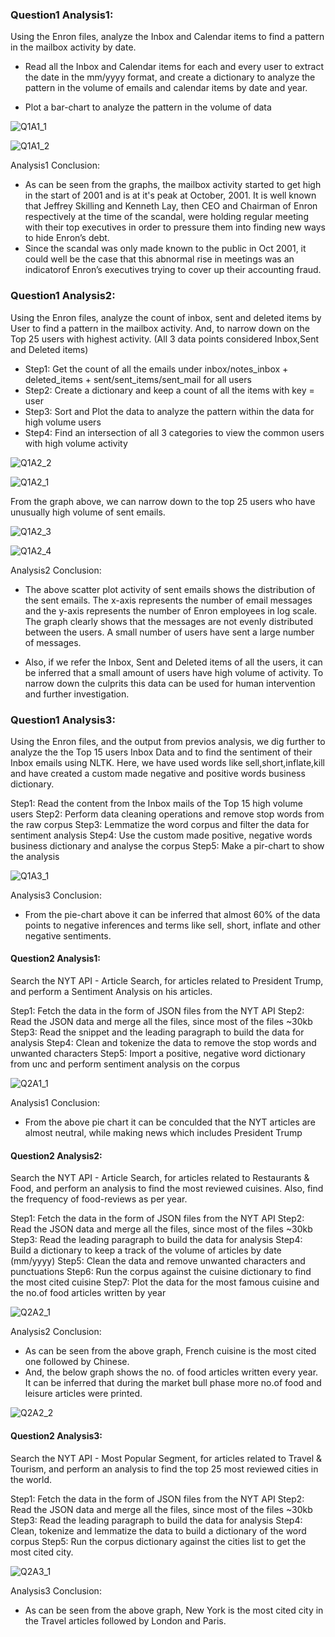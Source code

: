
### Question1 Analysis1: 
Using the Enron files, analyze the Inbox and Calendar items to find a pattern in the mailbox activity by date.

- Read all the Inbox and Calendar items for each and every user to extract the date in the mm/yyyy format, and create a dictionary to analyze the pattern in the volume of emails and calendar items by date and year.

- Plot a bar-chart to analyze the pattern in the volume of data

![Q1A1_1](https://github.com/dhavalbhinde/bhinde_dhaval_spring2017/blob/master/midterm/images/Q1A1_1.PNG)

![Q1A1_2](https://github.com/dhavalbhinde/bhinde_dhaval_spring2017/blob/master/midterm/images/Q1A1_2.PNG)

Analysis1 Conclusion:

- As can be seen from the graphs, the mailbox activity started to get high in the start of 2001 and is at it's peak at October, 2001. It is well known that Jeffrey Skilling and Kenneth Lay, then CEO and Chairman of Enron respectively at the time of the scandal, were holding regular meeting with their top executives in order to pressure them into finding new ways to hide Enron’s debt. 
- Since the scandal was only made known to the public in Oct 2001, it could well be the case that this abnormal rise in meetings was an indicatorof Enron’s executives trying to cover up their accounting fraud.

### Question1 Analysis2:
Using the Enron files, analyze the count of inbox, sent and deleted items by User to find a pattern in the mailbox activity. And, to narrow down on the Top 25 users with highest activity. (All 3 data points considered Inbox,Sent and Deleted items)

- Step1: Get the count of all the emails under inbox/notes_inbox + deleted_items + sent/sent_items/sent_mail for all users
- Step2: Create a dictionary and keep a count of all the items with key = user
- Step3: Sort and Plot the data to analyze the pattern within the data for high volume users
- Step4: Find an intersection of all 3 categories to view the common users with high volume activity

![Q1A2_2](https://github.com/dhavalbhinde/bhinde_dhaval_spring2017/blob/master/midterm/images/Q1A2_2.PNG)

![Q1A2_1](https://github.com/dhavalbhinde/bhinde_dhaval_spring2017/blob/master/midterm/images/Q1A2_1.PNG)

From the graph above, we can narrow down to the top 25 users who have unusually high volume of sent emails.

![Q1A2_3](https://github.com/dhavalbhinde/bhinde_dhaval_spring2017/blob/master/midterm/images/Q1A2_3.PNG)

![Q1A2_4](https://github.com/dhavalbhinde/bhinde_dhaval_spring2017/blob/master/midterm/images/Q1A2_4.PNG)

Analysis2 Conclusion:

- The above scatter plot activity of sent emails shows the distribution of the sent emails.
  The x-axis represents the number of email messages and the y-axis represents the number of Enron employees in log scale.
  The graph clearly shows that the messages are not evenly distributed between the users. A small number of users have sent a     large number of messages. 
  
- Also, if we refer the Inbox, Sent and Deleted items of all the users, it can be inferred that a small amount of users have       high volume of activity. To narrow down the culprits this data can be used for human intervention and further investigation.   

### Question1 Analysis3:

Using the Enron files, and the output from previos analysis, we dig further to analyze the the Top 15 users Inbox Data and to find the sentiment of their Inbox emails using NLTK. Here, we have used words like sell,short,inflate,kill and have created a custom made negative and positive words business dictionary. 

Step1: Read the content from the Inbox mails of the Top 15 high volume users
Step2: Perform data cleaning operations and remove stop words from the raw corpus
Step3: Lemmatize the word corpus and filter the data for sentiment analysis
Step4: Use the custom made positive, negative words business dictionary and analyse the corpus
Step5: Make a pir-chart to show the analysis

![Q1A3_1](https://github.com/dhavalbhinde/bhinde_dhaval_spring2017/blob/master/midterm/images/Q1A3_1.PNG)

Analysis3 Conclusion:
    
- From the pie-chart above it can be inferred that almost 60% of the data points to negative inferences and terms like sell,       short, inflate and other negative sentiments.    

#### Question2 Analysis1:

Search the NYT API - Article Search, for articles related to President Trump, and perform a Sentiment Analysis on his articles.

Step1: Fetch the data in the form of JSON files from the NYT API
Step2: Read the JSON data and merge all the files, since most of the files ~30kb
Step3: Read the snippet and the leading paragraph to build the data for analysis
Step4: Clean and tokenize the data to remove the stop words and unwanted characters
Step5: Import a positive, negative word dictionary from unc and perform sentiment analysis on the corpus

![Q2A1_1](https://github.com/dhavalbhinde/bhinde_dhaval_spring2017/blob/master/midterm/images/Q2A1_1.PNG)

Analysis1 Conclusion: 
- From the above pie chart it can be conculded that the NYT articles are almost neutral, while making news which includes         President Trump

#### Question2 Analysis2:

Search the NYT API - Article Search, for articles related to Restaurants & Food, and perform an analysis to find the most reviewed cuisines. Also, find the frequency of food-reviews as per year.

Step1: Fetch the data in the form of JSON files from the NYT API
Step2: Read the JSON data and merge all the files, since most of the files ~30kb
Step3: Read the leading paragraph to build the data for analysis
Step4: Build a dictionary to keep a track of the volume of articles by date (mm/yyyy)
Step5: Clean the data and remove unwanted characters and punctuations
Step6: Run the corpus against the cuisine dictionary to find the most cited cuisine
Step7: Plot the data for the most famous cuisine and the no.of food articles written by year

![Q2A2_1](https://github.com/dhavalbhinde/bhinde_dhaval_spring2017/blob/master/midterm/images/Q2A2_1.PNG)

Analysis2 Conclusion:

- As can be seen from the above graph, French cuisine is the most cited one followed by Chinese.
- And, the below graph shows the no. of food articles written every year. It can be inferred that during the market bull phase     more no.of food and leisure articles were printed. 

![Q2A2_2](https://github.com/dhavalbhinde/bhinde_dhaval_spring2017/blob/master/midterm/images/Q2A2_2.PNG)

#### Question2 Analysis3:

Search the NYT API - Most Popular Segment, for articles related to Travel & Tourism, and perform an analysis to find the top 25 most reviewed cities in the world.

Step1: Fetch the data in the form of JSON files from the NYT API
Step2: Read the JSON data and merge all the files, since most of the files ~30kb
Step3: Read the leading paragraph to build the data for analysis
Step4: Clean, tokenize and lemmatize the data to build a dictionary of the word corpus
Step5: Run the corpus dictionary against the cities list to get the most cited city.

![Q2A3_1](https://github.com/dhavalbhinde/bhinde_dhaval_spring2017/blob/master/midterm/images/Q2A3_1.PNG)

Analysis3 Conclusion:

- As can be seen from the above graph, New York is the most cited city in the Travel articles followed by London and Paris.    
